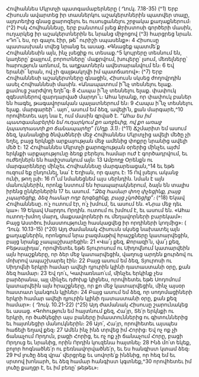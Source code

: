 
Հովհաննես Մկրտչի պատգամաբերները
( Ղուկ. 7.18-35)
(^1) Երբ Հիսուսն ավարտեց իր տասներկու աշակերտներին պատվեր տալը, այդտեղից գնաց քարոզելու եւ
ուսուցանելու շրջակա քաղաքներում։
(^2) Իսկ Հովհաննեսը, երբ բանտում լսեց Քրիստոսի գործերի մասին, ուղարկեց իր աշակերտներին եւ նրանց միջոցով
(^3) հարցրեց նրան. «Դո՞ւ ես, որ գալու էիր, թե՞ ուրիշի սպասենք»։ 4 Հիսուսը պատասխան տվեց նրանց եւ ասաց. «Գնացեք
պատմե՛ք Հովհաննեսին այն, ինչ լսեցիք ու տեսաք.^5 կույրերը տեսնում են, կաղերը՝ քայլում, բորոտները՝ մաքրվում,
խուլերը՝ լսում, մեռելները՝ հարություն առնում, եւ աղքատներն ավետարանվում են։ 6 Եվ երանի՜ նրան, ով չի գայթակղվի
իմ պատճառով»։
(^7) Երբ Հովհաննեսի աշակերտները գնացին, Հիսուսն սկսեց ժողովրդին ասել Հովհաննեսի մասին. «Անապատում ի՞նչ
տեսնելու ելաք. քամուց շարժվող եղե՞գ։ 8 Հապա ի՞նչ տեսնելու ելաք. փափուկ զգեստներով զարդարված մարդո՞ւ։ Ահա
նրանք, որ փափուկ բաներ են հագել, թագավորական պալատներում են։ 9 Հապա ի՞նչ տեսնելու ելաք. մարգարեի՞. այո՛,
ասում եմ ձեզ, ավելի՛ն, քան մարգարե,^10 որովհետեւ այդ նա է, ում մասին գրված է.
_“Ահա ես իմ պատգամաբերին եմ ուղարկում քո առջեւից,
ով քո առաջ կպատրաստի քո ճանապարհը” (Մղք. 3.1)։_
(^11) Ճշմարիտ եմ ասում ձեզ, կանանցից ծնվածների մեջ Հովհաննես Մկրտչից ավելի մեծը չի եղել, բայց երկնքի
արքայության մեջ ամենից փոքրը նրանից ավելի մեծ է։ 12 Հովհաննես Մկրտչի քարոզչության օրերից մինչեւ այժմ երկնքի
արքայությունը ձեռք բերելու համար ուժ է գործադրվում, եւ ուժեղներն են հափշտակում այն։ 13 Ամբողջ Օրենքն ու
մարգարեները մինչեւ Հովհաննեսը մարգարեացան,^14 եւ եթե ուզում եք ընդունել, նա՛ է Եղիան, որ գալու է։ 15 Ով լսելու
ականջ ունի, թող լսի։ 16 Ո՞ւմ նմանեցնեմ այս սերնդին. նման է այն մանուկներին, որոնք նստում են հրապարակներում,
ձայն են տալիս իրենց ընկերներին 17 եւ ասում.
_“Ձեզ համար փող փչեցինք, բայց չպարեցիք,
ձեզ համար ողբ երգեցինք, բայց չկոծեցիք”։_
(^18) Եկավ Հովհաննեսը. ո՛չ ուտում էր, ո՛չ խմում, եւ ասում են. «Նրա մեջ դեւ կա»։ 19 Եկավ Մարդու Որդին. ուտում ու
խմում է, եւ ասում են. «Ահա ուտող-խմող մարդ, մաքսավորների ու մեղավորների բարեկամ»։ Բայց Աստծու
իմաստությունը հասկացվեց իր որդիների կողմից»։
( _Ղուկ_. 10.13-15)
(^20) Այդ ժամանակ Հիսուսն սկսեց նախատել այն քաղաքներին, որոնցում նրա բազմաթիվ հրաշքները կատարվեցին,
բայց նրանք չապաշխարեցին։ 21 «Վա՜յ քեզ, Քորազի՛ն, վա՜յ քեզ, Բեթսայիդա՛, որովհետեւ եթե Տյուրոսում ու Սիդովնում
կատարվեին այն հրաշքները, որ ձեր մեջ կատարվեցին, վաղուց արդեն քուրձով ու մոխրով ապաշխարել էին։ 22 Բայց
ասում եմ ձեզ, Տյուրոսի ու Սիդովնի երկրի համար ավելի դյուրին կլինի դատաստանի օրը, քան ձեզ համար։ 23 Եվ դո՛ւ,
Կափառնաո՛ւմ, մինչեւ երկինք չես բարձրանա, այլ մինչեւ դժոխք կիջնես, որովհետեւ եթե Սոդոմում կատարվեին այն
հրաշքները, որ քո մեջ կատարվեցին, մինչ այսօր հաստատ կանգուն կլիներ։ 24 Բայց ասում եմ ձեզ, որ սոդոմացիների
երկրի համար ավելի դյուրին կլինի դատաստանի օրը, քան քեզ համար»։
( _Ղուկ_. 10.21-22)
(^25) Այդ ժամանակ Հիսուսը շարունակեց եւ ասաց. «Գոհություն եմ հայտնում քեզ, Հա՛յր, Տե՛ր երկնքի ու երկրի, որ
ծածկեցիր այս բաները իմաստուններից ու գիտուններից եւ հայտնեցիր մանուկներին։ 26 Այո՛, Հա՛յր, որովհետեւ այսպես
հաճելի եղավ քեզ։ 27 Ամեն ինչ ինձ տրվեց իմ Հորից։ Եվ ոչ ոք չի ճանաչում Որդուն, բացի Հորից, եւ ոչ ոք չի ճանաչում
Հորը, բացի Որդուց եւ նրանից, որին Որդին կուզենա հայտնել։ 28 Ինձ մո՛տ եկեք, բոլոր հոգնածնե՛ր ու բեռնավորվածնե՛ր,
եւ ես հանգիստ կտամ ձեզ։ 29 Իմ լուծը ձեզ վրա՛ վերցրեք եւ սովորե՛ք ինձնից, որ հեզ եմ եւ սրտով խոնարհ, եւ ձեզ համար
հանգիստ կգտնեք,^30 որովհետեւ իմ լուծը քաղցր է, եւ իմ բեռը՝ թեթեւ»։
